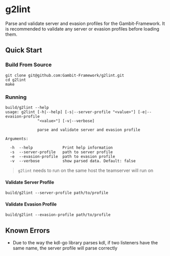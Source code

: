 # g2lint

Parse and validate server and evasion profiles for the Gambit-Framework. It is recommended to validate any server or evasion profiles before loading them.

## Quick Start

### Build From Source

```shell
git clone git@github.com:Gambit-Framework/g2lint.git
cd g2lint
make
```

### Running

```shell
build/g2lint --help
usage: g2lint [-h|--help] [-s|--server-profile "<value>"] [-e|--evasion-profile
              "<value>"] [-v|--verbose]

              parse and validate server and evasion profile

Arguments:

  -h  --help             Print help information
  -s  --server-profile   path to server profile
  -e  --evasion-profile  path to evasion profile
  -v  --verbose          show parsed data. Default: false
```

> `g2lint` needs to run on the same host the teamserver will run on

#### Validate Server Profile

```shell
build/g2lint --server-profile path/to/profile
```

#### Validate Evasion Profile

```shell
build/g2lint --evasion-profile path/to/profile
```

## Known Errors

- Due to the way the kdl-go library parses kdl, if two listeners have the same name, the server profile will parse correctly
